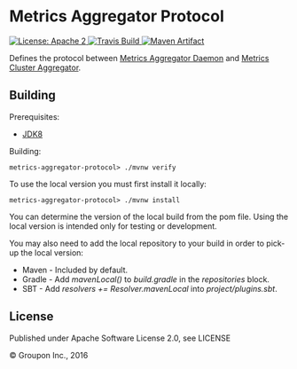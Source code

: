Metrics Aggregator Protocol
===========================

<a href="https://raw.githubusercontent.com/ArpNetworking/metrics-aggregator-protocol/master/LICENSE">
    <img src="https://img.shields.io/hexpm/l/plug.svg"
         alt="License: Apache 2">
</a>
<a href="https://travis-ci.org/ArpNetworking/metrics-aggregator-protocol/">
    <img src="https://travis-ci.org/ArpNetworking/metrics-aggregator-protocol.png"
         alt="Travis Build">
</a>
<a href="http://search.maven.org/#search%7Cga%7C1%7Cg%3A%22com.arpnetworking.metrics%22%20a%3A%22metrics-aggregator-protocol%22">
    <img src="https://img.shields.io/maven-central/v/com.arpnetworking.metrics/metrics-aggregator-protocol.svg"
         alt="Maven Artifact">
</a>

Defines the protocol between [Metrics Aggregator Daemon](https://github.com/ArpNetworking/metrics-aggregator-daemon) and [Metrics Cluster Aggregator](https://github.com/ArpNetworking/metrics-cluster-aggregator).

Building
--------

Prerequisites:
* [JDK8](http://www.oracle.com/technetwork/java/javase/downloads/jdk8-downloads-2133151.html)

Building:

    metrics-aggregator-protocol> ./mvnw verify

To use the local version you must first install it locally:

    metrics-aggregator-protocol> ./mvnw install

You can determine the version of the local build from the pom file.  Using the local version is intended only for testing or development.

You may also need to add the local repository to your build in order to pick-up the local version:

* Maven - Included by default.
* Gradle - Add *mavenLocal()* to *build.gradle* in the *repositories* block.
* SBT - Add *resolvers += Resolver.mavenLocal* into *project/plugins.sbt*.

License
-------

Published under Apache Software License 2.0, see LICENSE

&copy; Groupon Inc., 2016
